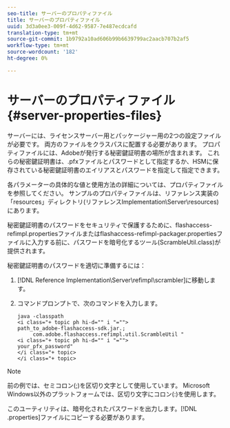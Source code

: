 ```yaml
---
seo-title: サーバーのプロパティファイル
title: サーバーのプロパティファイル
uuid: 3d3a0ee3-009f-4d62-9587-7e487ecdcafd
translation-type: tm+mt
source-git-commit: 1b9792a10ad606b99b6639799ac2aacb707b2af5
workflow-type: tm+mt
source-wordcount: '182'
ht-degree: 0%

---
```



# サーバーのプロパティファイル{#server-properties-files}

サーバーには、ライセンスサーバー用とパッケージャー用の2つの設定ファイルが必要です。 両方のファイルをクラスパスに配置する必要があります。 プロパティファイルには、Adobeが発行する秘密鍵証明書の場所が含まれます。 これらの秘密鍵証明書は、.pfxファイルとパスワードとして指定するか、HSMに保存されている秘密鍵証明書のエイリアスとパスワードを指定して指定できます。

各パラメーターの具体的な値と使用方法の詳細については、プロパティファイルを参照してください。 サンプルのプロパティファイルは、リファレンス実装の「resources」ディレクトリ(リファレンスImplementation\Server\resources)にあります。

秘密鍵証明書のパスワードをセキュリティで保護するために、flashaccess-refimpl.propertiesファイルまたはflashaccess-refimpl-packager.propertiesファイルに入力する前に、パスワードを暗号化するツール(ScrambleUtil.class)が提供されます。

秘密鍵証明書のパスワードを適切に準備するには：

1. [!DNL Reference Implementation\Server\refimpl\scrambler]に移動します。
1. コマンドプロンプトで、次のコマンドを入力します。

   ```
   java -classpath  
   <i class="+ topic ph hi-d="" i "="">
   path_to_adobe-flashaccess-sdk.jar.; 
        com.adobe.flashaccess.refimpl.util.ScrambleUtil " 
   <i class="+ topic ph hi-d="" i "="">
   your_pfx_password" 
   </i class="+ topic> 
   </i class="+ topic>
   ```

>[!NOTE]
>
>前の例では、セミコロン(;)を区切り文字として使用しています。 Microsoft Windows以外のプラットフォームでは、区切り文字にコロン(:)を使用します。

このユーティリティは、暗号化されたパスワードを出力します。[!DNL .properties]ファイルにコピーする必要があります。
